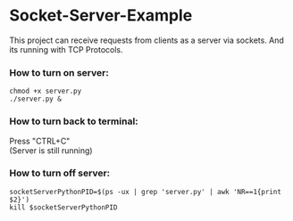 # Socket-Server-Example
This project can receive requests from clients as a server via sockets. And its running with TCP Protocols.

### How to turn on server:
``chmod +x server.py``   
``./server.py &``

### How to turn back to terminal:
Press "CTRL+C"   
(Server is still running)

### How to turn off server:   
``socketServerPythonPID=$(ps -ux | grep 'server.py' | awk 'NR==1{print $2}')``   
``kill $socketServerPythonPID``
